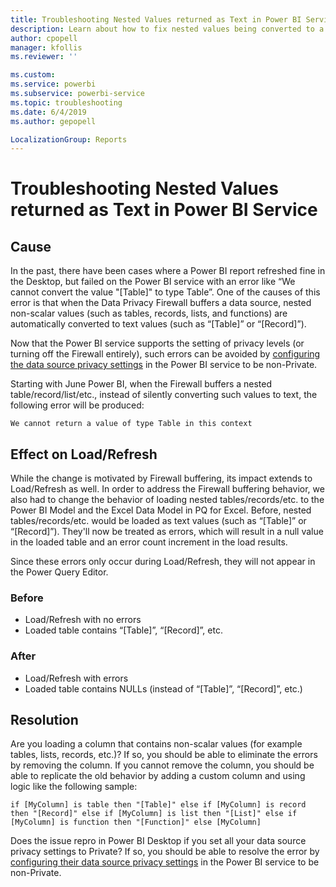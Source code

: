 ```yaml
---
title: Troubleshooting Nested Values returned as Text in Power BI Service
description: Learn about how to fix nested values being converted to a string when using improper data source privacy settings
author: cpopell
manager: kfollis
ms.reviewer: ''

ms.custom: 
ms.service: powerbi
ms.subservice: powerbi-service
ms.topic: troubleshooting
ms.date: 6/4/2019
ms.author: gepopell

LocalizationGroup: Reports
---
```

# Troubleshooting Nested Values returned as Text in Power BI Service

## Cause

In the past, there have been cases where a Power BI report refreshed fine in the Desktop, but failed on the Power BI service with an error like “We cannot convert the value "[Table]" to type Table”. One of the causes of this error is that when the Data Privacy Firewall buffers a data source, nested non-scalar values (such as tables, records, lists, and functions) are automatically converted to text values (such as “[Table]” or “[Record]”).

Now that the Power BI service supports the setting of privacy levels (or turning off the Firewall entirely), such errors can be avoided by [configuring the data source privacy settings](https://powerbi.microsoft.com/blog/privacy-levels-for-cloud-data-sources/) in the Power BI service to be non-Private.

Starting with June Power BI, when the Firewall buffers a nested table/record/list/etc., instead of silently converting such values to text, the following error will be produced: 

`We cannot return a value of type Table in this context`

## Effect on Load/Refresh

While the change is motivated by Firewall buffering, its impact extends to Load/Refresh as well. In order to address the Firewall buffering behavior, we also had to change the behavior of loading nested tables/records/etc. to the Power BI Model and the Excel Data Model in PQ for Excel. Before, nested tables/records/etc. would be loaded as text values (such as “[Table]” or “[Record]”). They'll now be treated as errors, which will result in a null value in the loaded table and an error count increment in the load results.

Since these errors only occur during Load/Refresh, they will not appear in the Power Query Editor.

### Before

- Load/Refresh with no errors
- Loaded table contains “[Table]”, “[Record]”, etc.
 

### After

- Load/Refresh with errors
- Loaded table contains NULLs (instead of “[Table]”, “[Record]”, etc.)
 

## Resolution

Are you loading a column that contains non-scalar values (for example tables, lists, records, etc.)?
If so, you should be able to eliminate the errors by removing the column.
If you cannot remove the column, you should be able to replicate the old behavior by adding a custom column and using logic like the following sample:

`if [MyColumn] is table then "[Table]" else if [MyColumn] is record then "[Record]" else if [MyColumn] is list then "[List]" else if [MyColumn] is function then "[Function]" else [MyColumn]`

Does the issue repro in Power BI Desktop if you set all your data source privacy settings to Private?
If so, you should be able to resolve the error by [configuring their data source privacy settings](https://powerbi.microsoft.com/blog/privacy-levels-for-cloud-data-sources/) in the Power BI service to be non-Private.
